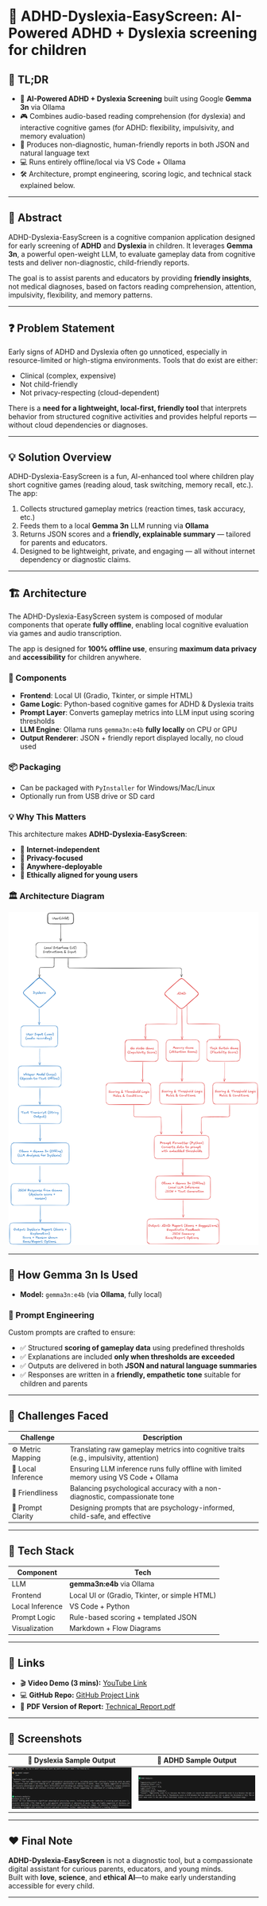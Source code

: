 # 🧠 ADHD-Dyslexia-EasyScreen: AI-Powered ADHD + Dyslexia screening for children

## 🚀 TL;DR
- 🧠 **AI-Powered ADHD + Dyslexia Screening** built using Google **Gemma 3n** via Ollama
- 🎮 Combines audio-based reading comprehension (for dyslexia) and interactive cognitive games (for ADHD: flexibility, impulsivity, and memory evaluation)
- 🧾 Produces non-diagnostic, human-friendly reports in both JSON and natural language text
- 💻 Runs entirely offline/local via VS Code + Ollama
- 🛠️ Architecture, prompt engineering, scoring logic, and technical stack explained below.

---

## 📝 Abstract

ADHD-Dyslexia-EasyScreen is a cognitive companion application designed for early screening of **ADHD** and **Dyslexia** in children. It leverages **Gemma 3n**, a powerful open-weight LLM, to evaluate gameplay data from cognitive tests and deliver non-diagnostic, child-friendly reports.

The goal is to assist parents and educators by providing **friendly insights**, not medical diagnoses, based on factors reading comprehension, attention, impulsivity, flexibility, and memory patterns.

---

## ❓ Problem Statement

Early signs of ADHD and Dyslexia often go unnoticed, especially in resource-limited or high-stigma environments. Tools that do exist are either:
- Clinical (complex, expensive)
- Not child-friendly
- Not privacy-respecting (cloud-dependent)

There is a **need for a lightweight, local-first, friendly tool** that interprets behavior from structured cognitive activities and provides helpful reports — without cloud dependencies or diagnoses.

---

## 💡 Solution Overview

ADHD-Dyslexia-EasyScreen is a fun, AI-enhanced tool where children play short cognitive games (reading aloud, task switching, memory recall, etc.). The app:
1. Collects structured gameplay metrics (reaction times, task accuracy, etc.)
2. Feeds them to a local **Gemma 3n** LLM running via **Ollama**
3. Returns JSON scores and a **friendly, explainable summary** — tailored for parents and educators.
4. Designed to be lightweight, private, and engaging — all without internet dependency or diagnostic claims.
   
---

## 🏗️ Architecture
The ADHD-Dyslexia-EasyScreen system is composed of modular components that operate **fully offline**, enabling local cognitive evaluation via games and audio transcription.

The app is designed for **100% offline use**, ensuring **maximum data privacy** and **accessibility** for children anywhere.

### 🧩 Components

- **Frontend**: Local UI (Gradio, Tkinter, or simple HTML)
- **Game Logic**: Python-based cognitive games for ADHD & Dyslexia traits
- **Prompt Layer**: Converts gameplay metrics into LLM input using scoring thresholds
- **LLM Engine**: Ollama runs `gemma3n:e4b` **fully locally** on CPU or GPU
- **Output Renderer**: JSON + friendly report displayed locally, no cloud used

### 📦 Packaging

- Can be packaged with `PyInstaller` for Windows/Mac/Linux
- Optionally run from USB drive or SD card

### 💡 Why This Matters

This architecture makes **ADHD-Dyslexia-EasyScreen**:
- 📶 **Internet-independent**
- 🔐 **Privacy-focused**
- 🎒 **Anywhere-deployable**
- 🧠 **Ethically aligned for young users**
  
### 🏛️ Architecture Diagram
![Architecture Diagram](https://github.com/HarshavardhanaNaganagoudar/ADHD_Dyslexia_EasyScreen/blob/main/ADHD_Dyslexia_EasyScreen_Architecture.png)

---
## 🧠 How Gemma 3n Is Used

- **Model:** `gemma3n:e4b` (via **Ollama**, fully local)

### 🧪 Prompt Engineering
Custom prompts are crafted to ensure:
- ✅ Structured **scoring of gameplay data** using predefined thresholds
- ✅ Explanations are included **only when thresholds are exceeded**
- ✅ Outputs are delivered in both **JSON and natural language summaries**
- ✅ Responses are written in a **friendly, empathetic tone** suitable for children and parents

---

## 🚧 Challenges Faced

| Challenge         | Description                                                                 |
|------------------|-----------------------------------------------------------------------------|
| ⚙️ Metric Mapping | Translating raw gameplay metrics into cognitive traits (e.g., impulsivity, attention) |
| 🔐 Local Inference | Ensuring LLM inference runs fully offline with limited memory using VS Code + Ollama |
| 🧾 Friendliness    | Balancing psychological accuracy with a non-diagnostic, compassionate tone     |
| 🧠 Prompt Clarity  | Designing prompts that are psychology-informed, child-safe, and effective      |


---

## 🧰 Tech Stack

| Component       | Tech                                |
|----------------|-------------------------------------|
| LLM            | **gemma3n:e4b** via Ollama         |
| Frontend       | Local UI or (Gradio, Tkinter, or simple HTML)                            |
| Local Inference| VS Code + Python                    |
| Prompt Logic   | Rule-based scoring + templated JSON |
| Visualization  | Markdown + Flow Diagrams            |

---

## 🔗 Links

- 🎬 **Video Demo (3 mins):** [YouTube Link](https://your-youtube-link.com)
- 💻 **GitHub Repo:** [GitHub Project Link](https://github.com/your-repo)
- 📄 **PDF Version of Report:** [Technical_Report.pdf](./Technical_Report.pdf)

---

## 📸 Screenshots

| 📄 Dyslexia Sample Output | 📄 ADHD Sample Output |
|-----------|----------------|
| ![Dyslexia Sample Output](https://github.com/HarshavardhanaNaganagoudar/ADHD_Dyslexia_EasyScreen/blob/main/Dyslexia_sample_output.png) | ![ADHD Sample Output](https://github.com/HarshavardhanaNaganagoudar/ADHD_Dyslexia_EasyScreen/blob/main/ADHD_sample_output.png) |

---

## ❤️ Final Note

**ADHD-Dyslexia-EasyScreen** is not a diagnostic tool, but a compassionate digital assistant for curious parents, educators, and young minds.  
Built with **love**, **science**, and **ethical AI**—to make early understanding accessible for every child.

---
